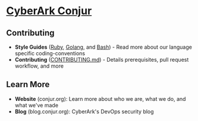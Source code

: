 # [CyberArk Conjur](https://github.com/cyberark)

## Contributing
- **Style Guides** ([Ruby](conventions/ruby-style-guide.md), [Golang](conventions/golang-style-guide.md), and [Bash](conventions/bash-style-guide.md)) - Read more about our language specific coding-conventions
- **Contributing** ([CONTRIBUTING.md](CONTRIBUTING.md)) - Details prerequisites, pull request workflow, and more

## Learn More
- **Website** (conjur.org): Learn more about who we are, what we do, and what we've made
- **Blog** (blog.conjur.org): CyberArk's DevOps security blog
